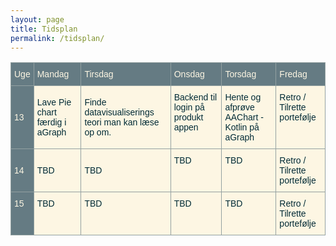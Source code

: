 ```yaml
---
layout: page
title: Tidsplan
permalink: /tidsplan/
---
```

<style type="text/css">
.tg  {border-collapse:collapse;border-spacing:0;border-color:#93a1a1;}
.tg td{font-family:Arial, sans-serif;font-size:14px;padding:10px 5px;border-style:solid;border-width:1px;overflow:hidden;word-break:normal;border-color:#93a1a1;color:#002b36;background-color:#fdf6e3;}
.tg th{font-family:Arial, sans-serif;font-size:14px;font-weight:normal;padding:10px 5px;border-style:solid;border-width:1px;overflow:hidden;word-break:normal;border-color:#93a1a1;color:#fdf6e3;background-color:#657b83;}
.tg .tg-cly1{text-align:left;vertical-align:middle}
.tg .tg-0lax{text-align:left;vertical-align:top}
.tg .tg-t5n3{background-color:#657b83;color:#fdf6e3;text-align:left;vertical-align:middle}
.tg .tg-0qnl{background-color:#657b83;color:#fdf6e3;text-align:left;vertical-align:top}
</style>
<table class="tg">
  <tr>
    <th class="tg-cly1">Uge</th>
    <th class="tg-cly1">Mandag</th>
    <th class="tg-cly1">Tirsdag</th>
    <th class="tg-0lax">Onsdag</th>
    <th class="tg-0lax">Torsdag</th>
    <th class="tg-0lax">Fredag</th>
  </tr>
  <tr>
    <td class="tg-t5n3">13</td>
    <td class="tg-cly1">Lave Pie chart færdig i aGraph</td>
    <td class="tg-cly1">Finde datavisualiserings teori man kan læse op om.</td>
    <td class="tg-0lax">Backend til login på produkt appen</td>
    <td class="tg-0lax">Hente og afprøve AAChart - Kotlin på aGraph</td>
    <td class="tg-0lax">Retro / Tilrette portefølje</td>
  </tr>
  <tr>
    <td class="tg-t5n3">14</td>
    <td class="tg-cly1">TBD</td>
    <td class="tg-cly1">TBD</td>
    <td class="tg-0lax">TBD</td>
    <td class="tg-0lax">TBD</td>
    <td class="tg-0lax">Retro / Tilrette portefølje</td>
  </tr>
  <tr>
    <td class="tg-0qnl">15</td>
    <td class="tg-0lax">TBD</td>
    <td class="tg-0lax">TBD</td>
    <td class="tg-0lax">TBD</td>
    <td class="tg-0lax">TBD</td>
    <td class="tg-0lax">Retro / Tilrette portefølje</td>
  </tr>
</table>
